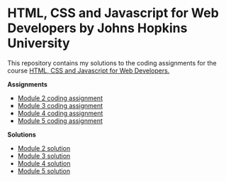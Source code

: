 <head>
    <meta charset="UTF-8">
    <meta name="viewport" content="width=device-width, initial-scale=1.0">
    <meta http-equiv="X-UA-Compatible" content="ie=edge">
</head>
<body>
    <h1>HTML, CSS and Javascript for Web Developers by Johns Hopkins University</h1>
    This repository contains my solutions to the coding assignments for the course <a href="https://www.coursera.org/learn/html-css-javascript-for-web-developers">HTML, CSS and Javascript for Web Developers.</a> <br>
    <p>
        <b>Assignments</b> <br>
        <ul style="list-style-type:square;">
        <li><a target=\"_blank\" href="https://github.com/jhu-ep-coursera/fullstack-course4/blob/master/assignments/assignment2/Assignment-2.md">Module 2 coding assignment</a></li>
        <li><a target=\"_blank\" href="https://github.com/jhu-ep-coursera/fullstack-course4/blob/master/assignments/assignment3/Assignment-3.md">Module 3 coding assignment</a></li>
        <li><a target=\"_blank\" href="https://github.com/jhu-ep-coursera/fullstack-course4/blob/master/assignments/assignment4/Assignment-4.md">Module 4 coding assignment</a></li>
        <li><a target=\"_blank\" href="https://github.com/jhu-ep-coursera/fullstack-course4/blob/master/assignments/assignment5/Assignment-5.md">Module 5 coding assignment</a></li>
        </ul>
    </p>
    <p>
        <b>Solutions</b> <br>
        <ul style="list-style-type:disc;">
            <li><a target=\"_blank\" href="https://theringsofsaturn.github.io/HTML-CSS-and-Javascript-Course/module2/">Module 2 solution</a></li>
            <li><a target=\"_blank\" href="https://theringsofsaturn.github.io/HTML-CSS-and-Javascript-Course/module3/">Module 3 solution</a></li>
            <li><a target=\"_blank\" href="https://theringsofsaturn.github.io/HTML-CSS-and-Javascript-Course/module4/">Module 4 solution</a></li>
            <li><a target=\"_blank\" href="https://theringsofsaturn.github.io/HTML-CSS-and-Javascript-Course/module5/">Module 5 solution</a></li>
        </ul>
        </p>
